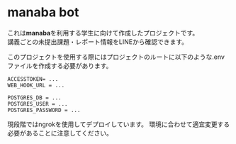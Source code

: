 # manaba bot
これは**manaba**を利用する学生に向けて作成したプロジェクトです。  
講義ごとの未提出課題・レポート情報をLINEから確認できます。

このプロジェクトを使用する際にはプロジェクトのルートに以下のような.envファイルを作成する必要があります。  

```:.env
ACCESSTOKEN= ...
WEB_HOOK_URL = ...

POSTGRES_DB = ...
POSTGRES_USER = ...
POSTGRES_PASSWORD = ...
```

現段階ではngrokを使用してデプロイしています。
環境に合わせて適宜変更する必要があることに注意してください。
